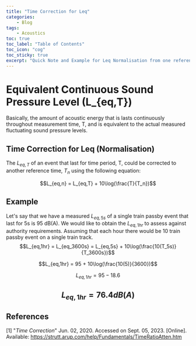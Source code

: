 ```yaml
---
title: "Time Correction for Leq"
categories:
    - Blog
tags:
    - Acoustics
toc: true
toc_label: "Table of Contents"
toc_icon: "cog"
toc_sticky: true
excerpt: "Quick Note and Example for Leq Normalisation from one reference time to another."
---
```

# Equivalent Continuous Sound Pressure Level (L_{eq,T})
Basically, the amount of acoustic energy that is lasts continuously throughout measurement time, T, and is equivalent to the actual measured fluctuating sound pressure levels.

## Time Correction for Leq (Normalisation)
The $L_{eq,T}$ of an event that last for time period, T, could be corrected to another reference time, $T_n$ using the following equation:

$$L_{eq,n} = L_{eq,T} + 10\log(\frac{T}{T_n})$$

## Example
Let's say that we have a measured $L_{eq,5s}$ of a single train passby event that last for 5s is 95 dB(A). We would like to obtain the $L_{eq,1hr}$ to assess against authority requirements. Assuming that each hour there would be 10 train passby event on a single train track.
$$L_{eq,1hr} = L_{eq_3600s} = L_{eq,5s} + 10\log(\frac{10(T_5s)}{T_3600s})$$

$$L_{eq,1hr} = 95 + 10\log(\frac{10(5)}{3600})$$

$$L_{eq,1hr} = 95 - 18.6$$

$$L_{eq,1hr} = 76.4 dB(A)$$
---
## References
[1] "*Time Correction*" Jun. 02, 2020. Accessed on Sept. 05, 2023. [Online]. Available: https://strutt.arup.com/help/Fundamentals/TimeRatioAtten.htm
